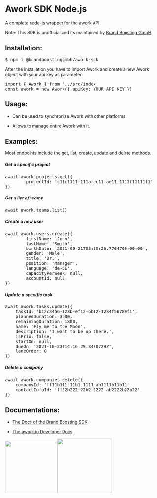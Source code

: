 # Awork SDK Node.js

A complete node-js wrapper for the awork API.

Note: This SDK is unofficial and its maintained by [Brand Boosting GmbH](https://brand-boosting.de)

## Installation:

<pre>
$ npm i @brandboostinggmbh/awork-sdk
</pre>

After the installation you have to import Awork and create a new Awork object with your api key as parameter:

<pre>
import { Awork } from '../src/index'
const awork = new Awork({ apiKey: YOUR_API_KEY })
</pre>

## Usage:

* Can be used to synchronize Awork with other platforms.

* Allows to manage entire Awork with it.

## Examples:

Most endpoints include the get, list, create, update and delete methods.



##### Get a specific project

<pre>
await awork.projects.get({
        projectId: 'c11c1111-111a-ec11-ae11-1111f11111f1'
})
</pre>

##### Get a list of teams

<pre>
await awork.teams.list()
</pre>

##### Create a new user

<pre>
await awork.users.create({
        firstName: 'John', 
        lastName: 'Smith',
        birthDate: '2021-09-21T08:30:26.7764709+00:00',
        gender: 'Male',
        title: 'Dr.',
        position: 'Manager',
        language: 'de-DE',
        capacityPerWeek: null,
        accountId: null
})
</pre>

##### Update a specific task

<pre>
await awork.tasks.update({
    taskId: 'b12c3456-123b-ef12-bb12-1234f56789f1',
    plannedDuration: 3600,
    remainingDuration: 1800,
    name: 'Fly me to the Moon',
    description: 'I want to be up there.',
    isPrio: false,
    startOn: null,
    dueOn: '2021-10-23T14:16:29.3420729Z',
    laneOrder: 0
})
</pre>

##### Delete  a company

<pre>
await awork.companies.delete({
    companyId: 'ff11b111-11b1-1111-ab1111b11b11'
    contactInfoId: 'ff22b222-22b2-2222-ab2222b22b22'
})
</pre>


## Documentations:

* [The Docs of the Brand Boosting SDK](https://brand-boosting-gmbh.github.io/awork-sdk/index.html)

* [The awork.io Developer Docs](https://developers.awork.io/)

<img title="" src="file:///C:/Users/ChiaraPurger-BrandBo/Desktop/BBBG1-removebg-preview.png" alt="" width="169"><img title="" src="file:///C:/Users/ChiaraPurger-BrandBo/Desktop/blue-complete_w300px.png" alt="" width="176">


